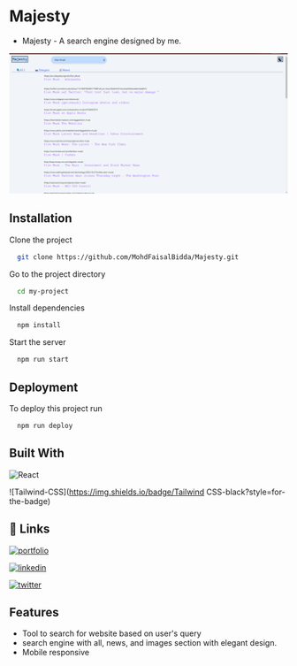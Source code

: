
# Majesty

- Majesty - A search engine designed by me.

![News App](https://github.com/MohdFaisalBidda/mohdfaisalbidda.github.io/blob/main/src/assets/Majesty.png)

## Installation

Clone the project

```bash
  git clone https://github.com/MohdFaisalBidda/Majesty.git
```

Go to the project directory

```bash
  cd my-project
```

Install dependencies

```bash
  npm install
```

Start the server

```bash
  npm run start
```


## Deployment

To deploy this project run

```bash
  npm run deploy
```


## Built With

 ![React](https://img.shields.io/badge/React-black?style=for-the-badge)

 ![Tailwind-CSS](https://img.shields.io/badge/Tailwind CSS-black?style=for-the-badge)
 

## 🔗 Links
[![portfolio](https://img.shields.io/badge/my_portfolio-000?style=for-the-badge&logo=ko-fi&logoColor=white)](https://mohdfaisalbidda.github.io/)

[![linkedin](https://img.shields.io/badge/linkedin-0A66C2?style=for-the-badge&logo=linkedin&logoColor=white)](https://www.linkedin.com/in/mohd-faisal-bidda)

[![twitter](https://img.shields.io/badge/twitter-1DA1F2?style=for-the-badge&logo=twitter&logoColor=white)](https://twitter.com/FaisalBidda)


## Features

- Tool to search for website based on user's query
- search engine with all, news, and images section with elegant design.
- Mobile responsive

